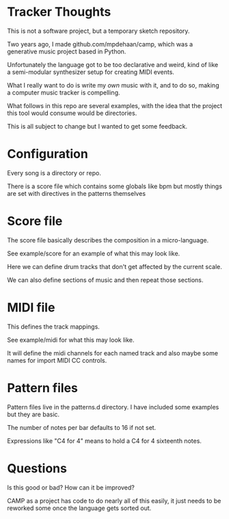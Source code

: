 Tracker Thoughts
================

This is not a software project, but a temporary sketch repository.

Two years ago, I made github.com/mpdehaan/camp, which was a generative music
project based in Python.

Unfortunately the language got to be too declarative and weird, kind of like a semi-modular synthesizer setup for creating MIDI events.

What I really want to do is write my *own* music with it, and to do so, making a computer music tracker is compelling.

What follows in this repo are several examples, with the idea that the project this tool would consume would be directories.

This is all subject to change but I wanted to get some feedback.

Configuration
=============

Every song is a directory or repo.

There is a score file which contains some globals like bpm but mostly things are set with directives in the patterns themselves

Score file
==========

The score file basically describes the composition in a micro-language.

See example/score for an example of what this may look like.

Here we can define drum tracks that don't get affected by the current scale.

We can also define sections of music and then repeat those sections.

MIDI file
=========

This defines the track mappings.

See example/midi for what this may look like.

It will define the midi channels for each named track and also maybe some names
for import MIDI CC controls.

Pattern files
=============

Pattern files live in the patterns.d directory. I have included some examples but they are basic.

The number of notes per bar defaults to 16 if not set.

Expressions like "C4 for 4" means to hold a C4 for 4 sixteenth notes.

Questions
=========

Is this good or bad?  How can it be improved?

CAMP as a project has code to do nearly all of this easily, it just needs to be reworked some once the language gets sorted out.



